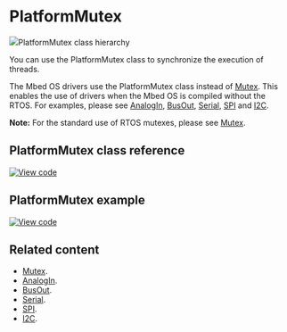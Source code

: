 # PlatformMutex

<span class="images">![](https://os.mbed.com/docs/mbed-os/development/mbed-os-api-doxy/class_platform_mutex.png)<span>PlatformMutex class hierarchy</span></span>

You can use the PlatformMutex class to synchronize the execution of threads.

The Mbed OS drivers use the PlatformMutex class instead of [Mutex](mutex.html). This enables the use of drivers when the Mbed OS is compiled without the RTOS. For examples, please see [AnalogIn](analogin.html), [BusOut](busout.html), [Serial](serial.html), [SPI](spi.html) and [I2C](i2c.html).

<span class="notes">**Note:** For the standard use of RTOS mutexes, please see [Mutex](mutex.html).</span>

## PlatformMutex class reference

[![View code](https://www.mbed.com/embed/?type=library)](https://os.mbed.com/docs/mbed-os/development/mbed-os-api-doxy/class_platform_mutex.html)

## PlatformMutex example

[![View code](https://www.mbed.com/embed/?url=https://github.com/ARMmbed/mbed-os-examples-docs_only/blob/master/APIs_Platform/PlatformMutex_ex_1/)](https://github.com/ARMmbed/mbed-os-examples-docs_only/blob/master/APIs_Platform/PlatformMutex_ex_1/main.cpp)

## Related content

- [Mutex](mutex.html).
- [AnalogIn](analogin.html).
- [BusOut](busout.html).
- [Serial](serial.html).
- [SPI](spi.html).
- [I2C](i2c.html).
